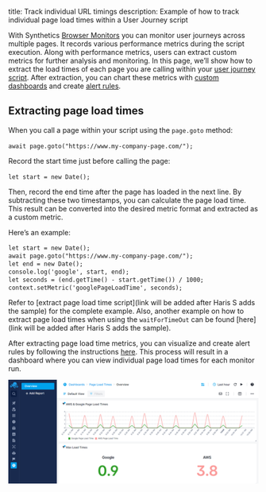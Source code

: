 title: Track individual URL timings
description: Example of how to track individual page load times within a User Journey script

With Synthetics [Browser Monitors](https://sematext.com/docs/synthetics/browser-monitor/) you can monitor user journeys across multiple pages. It records various performance metrics during the script execution. Along with performance metrics, users can extract custom metrics for further analysis and monitoring. In this page, we’ll show how to extract the load times of each page you are calling within your [user journey script](https://sematext.com/docs/synthetics/user-journey-scripts/overview/). After extraction, you can chart these metrics with [custom dashboards](https://sematext.com/docs/dashboards/) and create [alert rules](https://sematext.com/docs/alerts/).

## Extracting page load times

When you call a page within your script using the `page.goto` method:

`await page.goto("https://www.my-company-page.com/");`

Record the start time just before calling the page:

`let start = new Date();`

Then, record the end time after the page has loaded in the next line. By subtracting these two timestamps, you can calculate the page load time. This result can be converted into the desired metric format and extracted as a custom metric.

Here’s an example:

```
let start = new Date();
await page.goto("https://www.my-company-page.com/");
let end = new Date();
console.log('google', start, end);
let seconds = (end.getTime() - start.getTime()) / 1000;
context.setMetric('googlePageLoadTime', seconds);
```

Refer to [extract page load time script](link will be added after Haris S adds the sample) for the complete example. Also, another example on how to extract page load times when using the `waitForTimeOut` can be found [here](link will be added after Haris S adds the sample).

After extracting page load time metrics, you can visualize and create alert rules by following the instructions [here](https://sematext.com/docs/synthetics/metrics/#how-to-visualize-and-alert-on-metrics). This process will result in a dashboard where you can view individual page load times for each monitor run.

![Page Load Times Dashboard](../../images/synthetics/page-load-times-dashboard.png)
